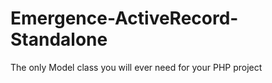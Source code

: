 Emergence-ActiveRecord-Standalone
=================================

The only Model class you will ever need for your PHP project